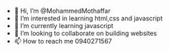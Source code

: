 - 👋 Hi, I’m @MohammedMothaffar
- 👀 I’m interested in learning html,css and javascript 
- 🌱 I’m currently learning javascript
- 💞️ I’m looking to collaborate on building websites
- 📫 How to reach me 0940271567 

<!---
MohammedMothaffar/MohammedMothaffar is a ✨ special ✨ repository because its `README.md` (this file) appears on your GitHub profile.
You can click the Preview link to take a look at your changes.
--->
